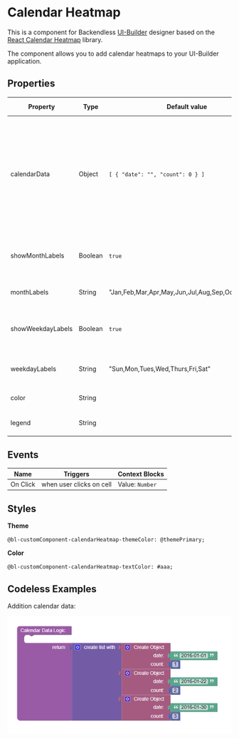 # Calendar Heatmap

This is a component for Backendless [UI-Builder](https://backendless.com/developers/#ui-builder) designer based on the [React Calendar Heatmap](https://github.com/kevinsqi/react-calendar-heatmap) library.

The component allows you to add calendar heatmaps to your UI-Builder application.

## Properties

| Property          | Type    | Default value                                     | Logic                           | Data Binding | UI Setting | Description                                                                                                                                              |
|-------------------|---------|---------------------------------------------------|---------------------------------|--------------|------------|----------------------------------------------------------------------------------------------------------------------------------------------------------|
| calendarData      | Object  | `[ { "date": "", "count": 0 } ]`                  | Calendar Data Logic             | NO           | YES        | Specifies an array of date and count for calendar. Watch [Codeless Examples](#Examples). Signature of Calendar Data: `{"data": string, "count": number}` |
| showMonthLabels   | Boolean | `true`                                            | Month Labels Visibility Logic   | NO           | YES        | Enables chose show or not show month labels                                                                                                              |
| monthLabels       | String  | "Jan,Feb,Mar,Apr,May,Jun,Jul,Aug,Sep,Oct,Nov,Dec" | Month Labels Logic              | YES          | YES        | Enables write month labels                                                                                                                               |
| showWeekdayLabels | Boolean | `true`                                            | Weekday Labels Visibility Logic | NO           | YES        | Enables chose show or not show month labels                                                                                                              |
| weekdayLabels     | String  | "Sun,Mon,Tues,Wed,Thurs,Fri,Sat"                  | Weekday Labels Logic            | YES          | YES        | Enables write Weekday labels                                                                                                                             |
| color             | String  |                                                   | Color Logic                     | YES          | YES        | Allows selected color                                                                                                                                    |
| legend            | String  |                                                   | Legend Logic                    | Yes          | YES        | Enables write legend                                                                                                                                     |

## Events

| Name     | Triggers                  | Context Blocks  |
|----------|---------------------------|-----------------|
| On Click | when user clicks on cell  | Value: `Number` |

## Styles

**Theme**
````
@bl-customComponent-calendarHeatmap-themeColor: @themePrimary;
````

**Color**
````
@bl-customComponent-calendarHeatmap-textColor: #aaa;
````

## <a name="Examples"></a> Codeless Examples

Addition  calendar data:

![](example-images/calendarData-example.png)
